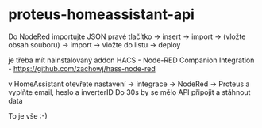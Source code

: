 # proteus-homeassistant-api

Do NodeRed importujte JSON 
pravé tlačítko -> insert -> import -> (vložte obsah souboru) -> import -> vložte do listu -> deploy

je třeba mít nainstalovaný addon HACS - Node-RED Companion Integration - https://github.com/zachowj/hass-node-red

v HomeAssistant otevřete nastavení -> integrace -> NodeRed -> Proteus a vyplňte email, heslo a inverterID
Do 30s by se mělo API připojit a stáhnout data

To je vše :-)

